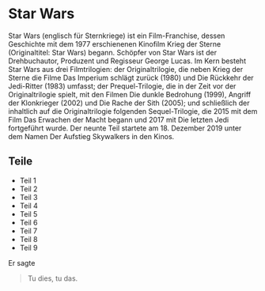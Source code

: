 # Star Wars
Star Wars (englisch für Sternkriege) ist ein Film-Franchise, dessen Geschichte mit dem 1977 erschienenen Kinofilm Krieg der Sterne (Originaltitel: Star Wars) begann. Schöpfer von Star Wars ist der Drehbuchautor, Produzent und Regisseur George Lucas. Im Kern besteht Star Wars aus drei Filmtrilogien: der Originaltrilogie, die neben Krieg der Sterne die Filme Das Imperium schlägt zurück (1980) und Die Rückkehr der Jedi-Ritter (1983) umfasst; der Prequel-Trilogie, die in der Zeit vor der Originaltrilogie spielt, mit den Filmen Die dunkle Bedrohung (1999), Angriff der Klonkrieger (2002) und Die Rache der Sith (2005); und schließlich der inhaltlich auf die Originaltrilogie folgenden Sequel-Trilogie, die 2015 mit dem Film Das Erwachen der Macht begann und 2017 mit Die letzten Jedi fortgeführt wurde. Der neunte Teil startete am 18. Dezember 2019 unter dem Namen Der Aufstieg Skywalkers in den Kinos.
## Teile
* Teil 1
* Teil 2
* Teil 3
* Teil 4
* Teil 5
* Teil 6
* Teil 7
* Teil 8
* Teil 9

Er sagte
> Tu dies,
> tu das.